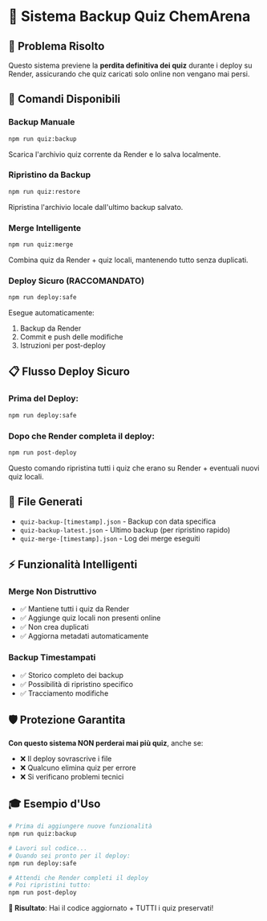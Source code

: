 # 🔄 Sistema Backup Quiz ChemArena

## 🎯 Problema Risolto
Questo sistema previene la **perdita definitiva dei quiz** durante i deploy su Render, assicurando che quiz caricati solo online non vengano mai persi.

## 🚀 Comandi Disponibili

### **Backup Manuale**
```bash
npm run quiz:backup
```
Scarica l'archivio quiz corrente da Render e lo salva localmente.

### **Ripristino da Backup**
```bash
npm run quiz:restore
```
Ripristina l'archivio locale dall'ultimo backup salvato.

### **Merge Intelligente**
```bash
npm run quiz:merge
```
Combina quiz da Render + quiz locali, mantenendo tutto senza duplicati.

### **Deploy Sicuro (RACCOMANDATO)**
```bash
npm run deploy:safe
```
Esegue automaticamente:
1. Backup da Render
2. Commit e push delle modifiche
3. Istruzioni per post-deploy

## 📋 Flusso Deploy Sicuro

### **Prima del Deploy:**
```bash
npm run deploy:safe
```

### **Dopo che Render completa il deploy:**
```bash
npm run post-deploy
```
Questo comando ripristina tutti i quiz che erano su Render + eventuali nuovi quiz locali.

## 📂 File Generati

- `quiz-backup-[timestamp].json` - Backup con data specifica
- `quiz-backup-latest.json` - Ultimo backup (per ripristino rapido)
- `quiz-merge-[timestamp].json` - Log dei merge eseguiti

## ⚡ Funzionalità Intelligenti

### **Merge Non Distruttivo**
- ✅ Mantiene tutti i quiz da Render
- ✅ Aggiunge quiz locali non presenti online
- ✅ Non crea duplicati
- ✅ Aggiorna metadati automaticamente

### **Backup Timestampati**
- ✅ Storico completo dei backup
- ✅ Possibilità di ripristino specifico
- ✅ Tracciamento modifiche

## 🛡️ Protezione Garantita

**Con questo sistema NON perderai mai più quiz**, anche se:
- ❌ Il deploy sovrascrive i file
- ❌ Qualcuno elimina quiz per errore
- ❌ Si verificano problemi tecnici

## 🎓 Esempio d'Uso

```bash
# Prima di aggiungere nuove funzionalità
npm run quiz:backup

# Lavori sul codice...
# Quando sei pronto per il deploy:
npm run deploy:safe

# Attendi che Render completi il deploy
# Poi ripristini tutto:
npm run post-deploy
```

**🎉 Risultato**: Hai il codice aggiornato + TUTTI i quiz preservati!